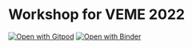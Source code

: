 # Workshop for VEME 2022

[![Open with Gitpod](https://img.shields.io/badge/Open%20with-Gitpod-908a85?logo=gitpod)](https://gitpod.io/#https://github.com/blab/veme-2022.git)
[![Open with Binder](https://mybinder.org/badge_logo.svg)](https://mybinder.org/v2/gh/blab/veme-2022/HEAD)
